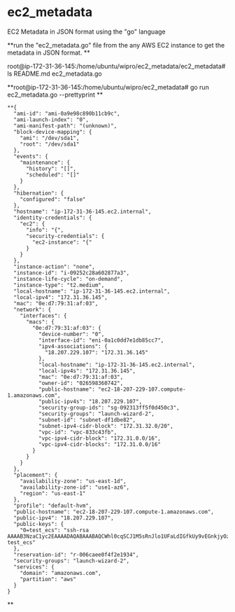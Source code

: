 # ec2_metadata
EC2 Metadata in JSON format using the "go" language

**run the "ec2_metadata.go" file from the any AWS EC2 instance to get the metadata in JSON format.
**


root@ip-172-31-36-145:/home/ubuntu/wipro/ec2_metadata/ec2_metadata# ls
README.md  ec2_metadata.go



**root@ip-172-31-36-145:/home/ubuntu/wipro/ec2_metadata# go run ec2_metadata.go --prettyprint
**

	**{
	  "ami-id": "ami-0a9e98c890b11cb9c",
	  "ami-launch-index": "0",
	  "ami-manifest-path": "(unknown)",
	  "block-device-mapping": {
		"ami": "/dev/sda1",
		"root": "/dev/sda1"
	  },
	  "events": {
		"maintenance": {
		  "history": "[]",
		  "scheduled": "[]"
		}
	  },
	  "hibernation": {
		"configured": "false"
	  },
	  "hostname": "ip-172-31-36-145.ec2.internal",
	  "identity-credentials": {
		"ec2": {
		  "info": "{",
		  "security-credentials": {
			"ec2-instance": "{"
		  }
		}
	  },
	  "instance-action": "none",
	  "instance-id": "i-09252c28a602877a3",
	  "instance-life-cycle": "on-demand",
	  "instance-type": "t2.medium",
	  "local-hostname": "ip-172-31-36-145.ec2.internal",
	  "local-ipv4": "172.31.36.145",
	  "mac": "0e:d7:79:31:af:03",
	  "network": {
		"interfaces": {
		  "macs": {
			"0e:d7:79:31:af:03": {
			  "device-number": "0",
			  "interface-id": "eni-0a1c0dd7e1db85cc7",
			  "ipv4-associations": {
				"18.207.229.107": "172.31.36.145"
			  },
			  "local-hostname": "ip-172-31-36-145.ec2.internal",
			  "local-ipv4s": "172.31.36.145",
			  "mac": "0e:d7:79:31:af:03",
			  "owner-id": "026598360742",
			  "public-hostname": "ec2-18-207-229-107.compute-1.amazonaws.com",
			  "public-ipv4s": "18.207.229.107",
			  "security-group-ids": "sg-092313ff5f0d450c3",
			  "security-groups": "launch-wizard-2",
			  "subnet-id": "subnet-df1dbe82",
			  "subnet-ipv4-cidr-block": "172.31.32.0/20",
			  "vpc-id": "vpc-833c43fb",
			  "vpc-ipv4-cidr-block": "172.31.0.0/16",
			  "vpc-ipv4-cidr-blocks": "172.31.0.0/16"
			}
		  }
		}
	  },
	  "placement": {
		"availability-zone": "us-east-1d",
		"availability-zone-id": "use1-az6",
		"region": "us-east-1"
	  },
	  "profile": "default-hvm",
	  "public-hostname": "ec2-18-207-229-107.compute-1.amazonaws.com",
	  "public-ipv4": "18.207.229.107",
	  "public-keys": {
		"0=test_ecs": "ssh-rsa AAAAB3NzaC1yc2EAAAADAQABAAABAQCWhl0cqSCJ1M5sRnJlo1UFaLdIGfkUy9vEGnkjyOzv9Vc+S8sfh71Z27bMFAMOwE90hkQo2dRhwjYCIruiU4r0pPmQt8Tcp8AqS5DSjqY8Dpmj37vkhFge7u8MBadw8yWVLOJtYjMcpZVIz8acx2OPHaXWbnjBJSMmhZ/XWuZt7HFQSS1+0vqT3C8UUGE0w9/z2lrU+FnFYvKj8wCg7PQTAON5IBbx3qvWbS4aMUvaqDmZM7+MtDo8YdjuAoVEgEfkam12CQqw4NLFuse0IayyELUaZR0VDYXeXlMa+ilxEGxMe4ocPFRgqrwzNc5H4QlMgi1/3NfJldKKLWt0DGU7 test_ecs"
	  },
	  "reservation-id": "r-006caee0f4f2e1934",
	  "security-groups": "launch-wizard-2",
	  "services": {
		"domain": "amazonaws.com",
		"partition": "aws"
	  }
	}
**
